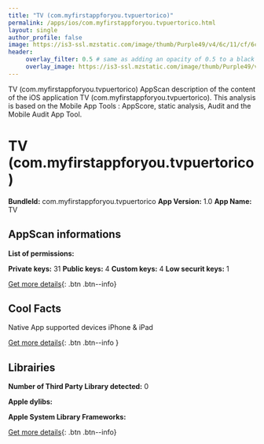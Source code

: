 ```yaml
---
title: "TV (com.myfirstappforyou.tvpuertorico)"
permalink: /apps/ios/com.myfirstappforyou.tvpuertorico.html
layout: single
author_profile: false
image: https://is3-ssl.mzstatic.com/image/thumb/Purple49/v4/6c/11/cf/6c11cfb6-ea0b-9d5e-aeb9-780d139e0fbc/pr_source.png/512x512bb.jpg
header: 
     overlay_filter: 0.5 # same as adding an opacity of 0.5 to a black background
     overlay_image: https://is3-ssl.mzstatic.com/image/thumb/Purple49/v4/6c/11/cf/6c11cfb6-ea0b-9d5e-aeb9-780d139e0fbc/pr_source.png/512x512bb.jpg
---
```

TV (com.myfirstappforyou.tvpuertorico) AppScan description of the content of the iOS application TV (com.myfirstappforyou.tvpuertorico). This analysis is based on the Mobile App Tools : AppScore, static analysis, Audit and the Mobile Audit App Tool.

# TV (com.myfirstappforyou.tvpuertorico)

**BundleId:** com.myfirstappforyou.tvpuertorico
**App Version:** 1.0
**App Name:** TV


## AppScan informations 

**List of permissions:** 
  
  
**Private keys:** 31
**Public keys:** 4
**Custom keys:** 4
**Low securit keys:** 1
  
[Get more details](/pricing.html){: .btn .btn--info}

## Cool Facts

Native App
supported devices iPhone & iPad
  
[Get more details](/pricing.html){: .btn .btn--info }

## Librairies 
**Number of Third Party Library detected:** 0


**Apple dylibs:**


**Apple System Library Frameworks:**


  
[Get more details](/pricing.html){: .btn .btn--info}

